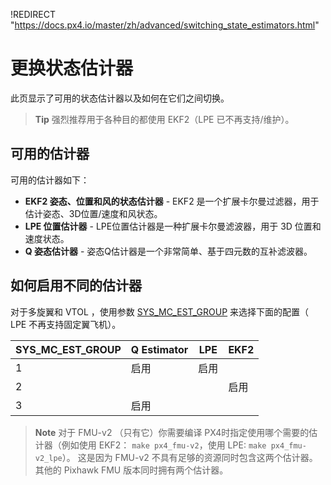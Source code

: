 !REDIRECT "https://docs.px4.io/master/zh/advanced/switching_state_estimators.html"

# 更换状态估计器

此页显示了可用的状态估计器以及如何在它们之间切换。

> **Tip** 强烈推荐用于各种目的都使用 EKF2（LPE 已不再支持/维护）。

## 可用的估计器

可用的估计器如下：

- **EKF2 姿态、位置和风的状态估计器** - EKF2 是一个扩展卡尔曼过滤器，用于估计姿态、3D位置/速度和风状态。
- **LPE 位置估计器** - LPE位置估计器是一种扩展卡尔曼滤波器，用于 3D 位置和速度状态。
- **Q 姿态估计器** - 姿态Q估计器是一个非常简单、基于四元数的互补滤波器。

## 如何启用不同的估计器

对于多旋翼和 VTOL ，使用参数 [SYS_MC_EST_GROUP](../advanced/parameter_reference.md#SYS_MC_EST_GROUP) 来选择下面的配置（ LPE 不再支持固定翼飞机）。

| SYS_MC_EST_GROUP | Q Estimator | LPE | EKF2 |
| ------------------ | ----------- | --- | ---- |
| 1                  | 启用          | 启用  |      |
| 2                  |             |     | 启用   |
| 3                  | 启用          |     |      |

> **Note** 对于 FMU-v2 （只有它）你需要编译 PX4时指定使用哪个需要的估计器（例如使用 EKF2： `make px4_fmu-v2`，使用 LPE: `make px4_fmu-v2_lpe`）。 这是因为 FMU-v2 不具有足够的资源同时包含这两个估计器。 其他的 Pixhawk FMU 版本同时拥有两个估计器。